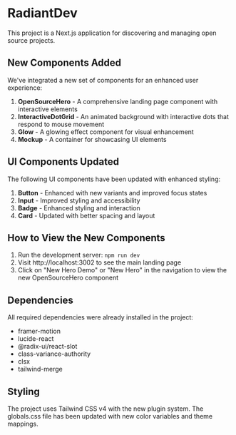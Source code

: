# RadiantDev 

This project is a Next.js application for discovering and managing open source projects.

## New Components Added

We've integrated a new set of components for an enhanced user experience:

1. **OpenSourceHero** - A comprehensive landing page component with interactive elements
2. **InteractiveDotGrid** - An animated background with interactive dots that respond to mouse movement
3. **Glow** - A glowing effect component for visual enhancement
4. **Mockup** - A container for showcasing UI elements

## UI Components Updated

The following UI components have been updated with enhanced styling:

1. **Button** - Enhanced with new variants and improved focus states
2. **Input** - Improved styling and accessibility
3. **Badge** - Enhanced styling and interaction
4. **Card** - Updated with better spacing and layout

## How to View the New Components

1. Run the development server: `npm run dev`
2. Visit http://localhost:3002 to see the main landing page
3. Click on "New Hero Demo" or "New Hero" in the navigation to view the new OpenSourceHero component

## Dependencies

All required dependencies were already installed in the project:
- framer-motion
- lucide-react
- @radix-ui/react-slot
- class-variance-authority
- clsx
- tailwind-merge

## Styling

The project uses Tailwind CSS v4 with the new plugin system. The globals.css file has been updated with new color variables and theme mappings.
